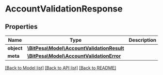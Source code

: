 # AccountValidationResponse

## Properties
Name | Type | Description | Notes
------------ | ------------- | ------------- | -------------
**object** | [**\BitPesa\Model\AccountValidationResult**](AccountValidationResult.md) |  | [optional] 
**meta** | [**\BitPesa\Model\AccountValidationError**](AccountValidationError.md) |  | [optional] 

[[Back to Model list]](../README.md#documentation-for-models) [[Back to API list]](../README.md#documentation-for-api-endpoints) [[Back to README]](../README.md)


